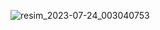 ![resim_2023-07-24_003040753](https://github.com/yigitbaris/react-backroads-app/assets/72226361/e3608da6-559d-4f4a-80d7-578877b2c626)

